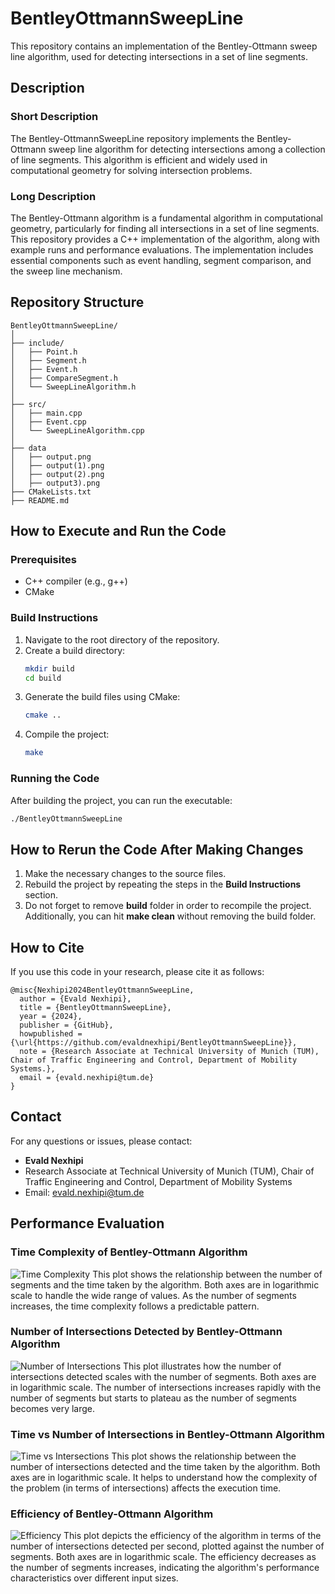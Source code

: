 
# BentleyOttmannSweepLine

This repository contains an implementation of the Bentley-Ottmann sweep line algorithm, used for detecting intersections in a set of line segments.

## Description

### Short Description
The Bentley-OttmannSweepLine repository implements the Bentley-Ottmann sweep line algorithm for detecting intersections among a collection of line segments. This algorithm is efficient and widely used in computational geometry for solving intersection problems.

### Long Description
The Bentley-Ottmann algorithm is a fundamental algorithm in computational geometry, particularly for finding all intersections in a set of line segments. This repository provides a C++ implementation of the algorithm, along with example runs and performance evaluations. The implementation includes essential components such as event handling, segment comparison, and the sweep line mechanism.

## Repository Structure

```
BentleyOttmannSweepLine/
│
├── include/
│   ├── Point.h
│   ├── Segment.h
│   ├── Event.h
│   ├── CompareSegment.h
│   └── SweepLineAlgorithm.h
│
├── src/
│   ├── main.cpp
│   ├── Event.cpp
│   └── SweepLineAlgorithm.cpp
│
├── data
│   ├── output.png
│   ├── output(1).png
│   ├── output(2).png
│   ├── output3).png
├── CMakeLists.txt
├── README.md
```

## How to Execute and Run the Code

### Prerequisites
- C++ compiler (e.g., g++)
- CMake

### Build Instructions
1. Navigate to the root directory of the repository.
2. Create a build directory:
    ```bash
    mkdir build
    cd build
    ```
3. Generate the build files using CMake:
    ```bash
    cmake ..
    ```
4. Compile the project:
    ```bash
    make
    ```

### Running the Code
After building the project, you can run the executable:
```bash
./BentleyOttmannSweepLine
```

## How to Rerun the Code After Making Changes

1. Make the necessary changes to the source files.
2. Rebuild the project by repeating the steps in the **Build Instructions** section.
3. Do not forget to remove **build** folder in order to recompile the project. Additionally, you can hit **make clean** without removing the build folder.

## How to Cite

If you use this code in your research, please cite it as follows:

```
@misc{Nexhipi2024BentleyOttmannSweepLine,
  author = {Evald Nexhipi},
  title = {BentleyOttmannSweepLine},
  year = {2024},
  publisher = {GitHub},
  howpublished = {\url{https://github.com/evaldnexhipi/BentleyOttmannSweepLine}},
  note = {Research Associate at Technical University of Munich (TUM), Chair of Traffic Engineering and Control, Department of Mobility Systems.},
  email = {evald.nexhipi@tum.de}
}
```

## Contact

For any questions or issues, please contact:
- **Evald Nexhipi**
- Research Associate at Technical University of Munich (TUM), Chair of Traffic Engineering and Control, Department of Mobility Systems
- Email: evald.nexhipi@tum.de

## Performance Evaluation

### Time Complexity of Bentley-Ottmann Algorithm

![Time Complexity](./data/output.png)
This plot shows the relationship between the number of segments and the time taken by the algorithm. Both axes are in logarithmic scale to handle the wide range of values. As the number of segments increases, the time complexity follows a predictable pattern.

### Number of Intersections Detected by Bentley-Ottmann Algorithm

![Number of Intersections](./data/output(1).png)
This plot illustrates how the number of intersections detected scales with the number of segments. Both axes are in logarithmic scale. The number of intersections increases rapidly with the number of segments but starts to plateau as the number of segments becomes very large.

### Time vs Number of Intersections in Bentley-Ottmann Algorithm

![Time vs Intersections](./data/output(2).png)
This plot shows the relationship between the number of intersections detected and the time taken by the algorithm. Both axes are in logarithmic scale. It helps to understand how the complexity of the problem (in terms of intersections) affects the execution time.

### Efficiency of Bentley-Ottmann Algorithm

![Efficiency](./data/output(3).png)
This plot depicts the efficiency of the algorithm in terms of the number of intersections detected per second, plotted against the number of segments. Both axes are in logarithmic scale. The efficiency decreases as the number of segments increases, indicating the algorithm's performance characteristics over different input sizes.
